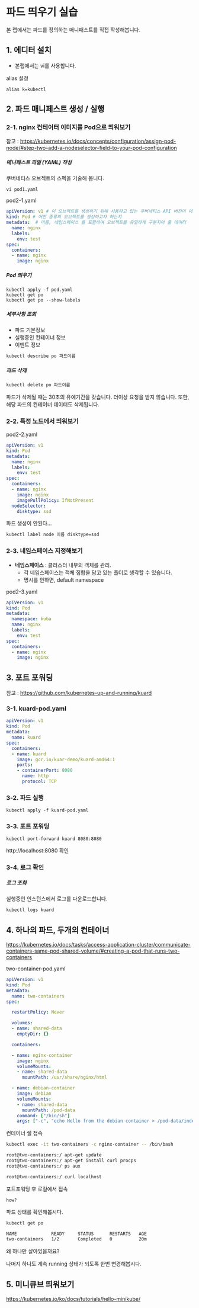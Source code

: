 # 파드 띄우기 실습

본 랩에서는 파드를 정의하는 매니패스트를 직접 작성해봅니다.

## 1. 에디터 설치

- 본랩에서는 vi를 사용합니다.

alias 설정

```shell
alias k=kubectl
```

## 2. 파드 매니페스트 생성 / 실행

### 2-1. nginx 컨테이터 이미지를 Pod으로 띄워보기

참고 : https://kubernetes.io/docs/concepts/configuration/assign-pod-node/#step-two-add-a-nodeselector-field-to-your-pod-configuration

##### 매니페스트 파일 (YAML) 작성

쿠버네티스 오브젝트의 스펙을 기술해 봅니다.

```shell
vi pod1.yaml
```

pod2-1.yaml
```yaml
apiVersion: v1 # 이 오브젝트를 생성하기 위해 사용하고 있는 쿠버네티스 API 버전이 어떤 것인지
kind: Pod # 어떤 종류의 오브젝트를 생성하고자 하는지
metadata:  # 이름, 네임스페이스 를 포함하여 오브젝트를 유일하게 구분지어 줄 데이터
  name: nginx
  labels:
    env: test
spec:
  containers:
  - name: nginx
    image: nginx
```

##### Pod 띄우기
```shell
kubectl apply -f pod.yaml
kubectl get po
kubectl get po --show-labels
```

##### 세부사항 조회

- 파드 기본정보
- 실행중인 컨테이너 정보
- 이벤트 정보

```sh
kubectl describe po 파드이름
```

##### 파드 삭제
```sh
kubectl delete po 파드이름
```

파드가 삭제될 때는 30초의 유예기간을 갖습니다. 더이상 요청을 받지 않습니다.
또한, 해당 파드의 컨테이너 데이터도 삭제됩니다.

### 2-2. 특정 노드에서 띄워보기

pod2-2.yaml

```yaml
apiVersion: v1
kind: Pod
metadata:
  name: nginx
  labels:
    env: test
spec:
  containers:
  - name: nginx
    image: nginx
    imagePullPolicy: IfNotPresent
  nodeSelector:
    disktype: ssd
```

파드 생성이 안된다...

```sh
kubectl label node 이름 disktype=ssd
```

### 2-3. 네임스페이스 지정해보기

- **네임스페이스** : 클러스터 내부의 객체를 관리.
  - 각 네임스페이스는 객체 집합을 담고 있는 폴더로 생각할 수 있습니다.
  - 명시를 안하면, default namespace


pod2-3.yaml

```yaml
apiVersion: v1
kind: Pod
metadata:
  namespace: kuba
  name: nginx
  labels:
    env: test
spec:
  containers:
  - name: nginx
    image: nginx
```

## 3. 포트 포워딩

참고 : https://github.com/kubernetes-up-and-running/kuard

### 3-1. kuard-pod.yaml

```yaml
apiVersion: v1
kind: Pod
metadata:
  name: kuard
spec:
  containers:
  - name: kuard
    image: gcr.io/kuar-demo/kuard-amd64:1
    ports:
    - containerPort: 8080
      name: http
      protocol: TCP
```

### 3-2. 파드 실행

```shell
kubectl apply -f kuard-pod.yaml
```

### 3-3. 포트 포워딩

```shell
kubectl port-forward kuard 8080:8080
```

http://localhost:8080 확인


### 3-4. 로그 확인

##### 로그 조회

실행중인 인스턴스에서 로그를 다운로드합니다.

```sh
kubectl logs kuard
```

## 4. 하나의 파드, 두개의 컨테이너

https://kubernetes.io/docs/tasks/access-application-cluster/communicate-containers-same-pod-shared-volume/#creating-a-pod-that-runs-two-containers

two-container-pod.yaml

```yaml
apiVersion: v1
kind: Pod
metadata:
  name: two-containers
spec:

  restartPolicy: Never

  volumes:
  - name: shared-data
    emptyDir: {}

  containers:

  - name: nginx-container
    image: nginx
    volumeMounts:
    - name: shared-data
      mountPath: /usr/share/nginx/html

  - name: debian-container
    image: debian
    volumeMounts:
    - name: shared-data
      mountPath: /pod-data
    command: ["/bin/sh"]
    args: ["-c", "echo Hello from the debian container > /pod-data/index.html"]
```

컨테이너 쉘 접속

```sh
kubectl exec -it two-containers -c nginx-container -- /bin/bash

root@two-containers:/ apt-get update
root@two-containers:/ apt-get install curl procps
root@two-containers:/ ps aux

root@two-containers:/ curl localhost
```

포트포워딩 후 로컬에서 접속

```
how?
```

파드 상태를 확인해봅시다.

```sh
kubectl get po

NAME             READY     STATUS      RESTARTS   AGE
two-containers   1/2       Completed   0          20m
```

왜 하나만 살아있을까요?

나머지 하나도 계속 running 상태가 되도록 한번 변경해봅시다.


## 5. 미니큐브 띄워보기

https://kubernetes.io/ko/docs/tutorials/hello-minikube/
